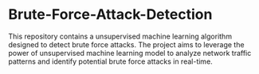 # Brute-Force-Attack-Detection
This repository contains a unsupervised machine learning algorithm designed to detect brute force attacks. The project aims to leverage the power of unsupervised machine learning model to analyze network traffic patterns and identify potential brute force attacks in real-time.

